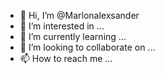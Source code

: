 - 👋 Hi, I’m @Marlonalexsander
- 👀 I’m interested in ...
- 🌱 I’m currently learning ...
- 💞️ I’m looking to collaborate on ...
- 📫 How to reach me ...

<!---
Marlonalexsander/Marlonalexsander is a ✨ special ✨ repository because its `README.md` (this file) appears on your GitHub profile.
You can click the Preview link to take a look at your changes.
--->
